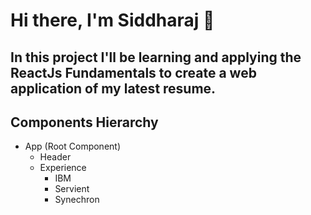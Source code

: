 # Hi there, I'm Siddharaj 👋

## In this project I'll be learning and applying the ReactJs Fundamentals to create a web application of my latest resume.

## Components Hierarchy 
* App (Root Component)
  * Header
  * Experience
     * IBM
     * Servient
     * Synechron

